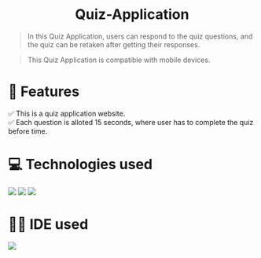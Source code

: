 <h1 align="center">Quiz-Application</h1> 
 

> In this Quiz Application, users can respond to the quiz questions, and the quiz can be retaken after getting their responses. 

> This Quiz Application is compatible with mobile devices.


# 📝 Features 
✅ This is a quiz application website. <br>
✅ Each question is alloted 15 seconds, where user has to complete the quiz before time. 

# 💻 Technologies used
<img src="https://img.shields.io/badge/HTML5-FF3300?style=for-the-badge&logo=html5&logoColor=white">
<img src="https://img.shields.io/badge/CSS3-0066FF?style=for-the-badge&logo=css3&logoColor=white">
<img src="https://img.shields.io/badge/JavaScript-FFF600?style=for-the-badge&logo=javascript&logoColor=white">

# 👩‍💻 IDE used
<img src="https://img.shields.io/badge/Visual_Studio_Code-0078D4?style=for-the-badge&logo=visual%20studio%20code&logoColor=white">


